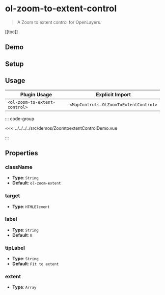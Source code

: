 # ol-zoom-to-extent-control

> A Zoom to extent control for OpenLayers.

[[toc]]

## Demo

<script setup lang="ts">
import ZoomtoextentControlDemo from "@demos/ZoomtoextentControlDemo.vue"
</script>
<ClientOnly>
<ZoomtoextentControlDemo />
</ClientOnly>

## Setup

<!--@include: ../../mapcontrols.plugin.md-->

## Usage

| Plugin Usage                  |            Explicit Import            |
| ----------------------------- | :-----------------------------------: |
| `<ol-zoom-to-extent-control>` | `<MapControls.OlZoomToExtentControl>` |

::: code-group

<<< ../../../../src/demos/ZoomtoextentControlDemo.vue

:::

## Properties

### className

- **Type**: `String`
- **Default**: `ol-zoom-extent`

### target

- **Type**: `HTMLElement`

### label

- **Type**: `String`
- **Default**: `E`

### tipLabel

- **Type**: `String`
- **Default**: `Fit to extent`

### extent

- **Type**: `Array`

